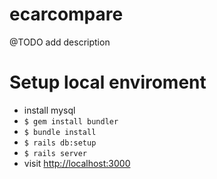 # ecarcompare

@TODO add description

# Setup local enviroment
* install mysql
* `$ gem install bundler`
* `$ bundle install`
* `$ rails db:setup`
* `$ rails server`
* visit [http://localhost:3000](http://localhost:3000 "Your local Webserver")